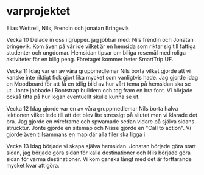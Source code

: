 # varprojektet
Elias Wettrell, Nils, Frendin och jonatan Bringevik

Vecka 10
Delade in oss i grupper. jag jobbar med: Nils frendin och Jonatan bringevik.
Kom även på vår ide vilket är en hemsida som riktar sig till fattiga studenter och ungdomar. Hemsidan tipsar om biliga resemål med roliga aktiviteter för en bilig peng.
Företaget kommer heter SmartTrip UF.

Vecka 11
Idag var en av våra gruppmedlemar Nils borta vilket gjorde att vi kanske inte riktigt fick gjort lika mycket som vanligtvis hade. 
Jag gjorde idag en Moodboard för att få en tdlig bild av hur vårt tema på hemsidan ska se ut. 
Jonte jobbade i Bootstrap buildern och tog fram en bra font. 
Vi började också titta på hur logan eventuellt skulle kunna se ut. 

Vecka 12
Idag gjorde var en av våra gruppmedlemar Nils borta halva lektionen vilket lede till att det blev lite stressigt på sliutet men vi klarade det bra. 
Jag gjorde en wireframe och spwamade sedan vidare på själva sidans strucktur. Jonte gjorde en sitemap och Nisse gjorde en "Call to action".
Vi gjorde även tillsammans en map där alla filer ska ligga i.

Vecka 13
Idag började vi skapa själva hemsidan. Jonatan började göra start sidan, jag började göra sidan för kalla destinationer och Nils började göra sidan för varma destinationer. 
Vi kom ganska långt med det är fortfarande mycket kvar att göra.


